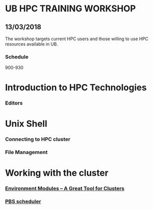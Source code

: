 # UB HPC TRAINING WORKSHOP
## 13/03/2018
The workshop targets current HPC users and those willing to use HPC resources available in UB.

### Schedule
900-930
# Introduction to HPC Technologies
### Editors
# Unix Shell
### Connecting to HPC cluster
### File Management
# Working with the cluster
 ### [Environment Modules – A Great Tool for Clusters](modules)
 ### [PBS scheduler](scheduler)
 
